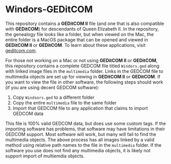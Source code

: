# Windors-GEDitCOM

This repository contains a <b>GEDitCOM II</b> file (and one that is also compatible with <b>GEDitCOM</b>) for descendants of Queen Elizabeth II. In the repository, the genealogy file looks like a folder, but when viewed on the Mac, the entire folder is a MacOS package that can be opened and viewed in <b>GEDitCOM II</b> or <b>GEDitCOM</b>. To learn about these applications, visit <a href="http://www.geditcom.com">geditcom.com</a>.

For those not working on a Mac or not using <b>GEDitCOM II</b> or <b>GEDitCOM</b>, this repository contains a complete GEDCOM file titled <code>Windors.ged</code> along with linked image files in the <code>multimedia</code> folder. Links in the GEDCOM file to multimedia objects are set up for viewing in <b>GEDitCOM II</b> or <b>GEDitCOM</b>. If you want to view the file in other software, the following steps should work (if you are using decent GEDCOM software):

1. Copy <code>Windsors.ged</code> to a different folder
2. Copy the entire <code>multimedia</code> file to the same folder
3. Import that GEDCOM file to any application that claims to import GEDCOM data

This file is 100% valid GEDCOM data, but does use some custom tags. If the importing software has problems, that software may have limitations in their GEDCOM support. Most software will work, but many will fail to find the multimedia objects. The above process has all images linked by a valid method using relative path names to the file in the <code>multimedia</code> folder. If the software you use does not find any multimedia objects, it is likely not support import of multiemdia objects.
